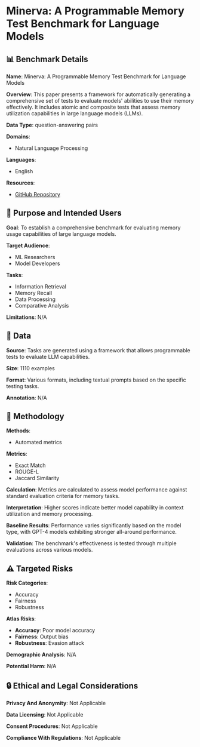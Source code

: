 # Minerva: A Programmable Memory Test Benchmark for Language Models

## 📊 Benchmark Details

**Name**: Minerva: A Programmable Memory Test Benchmark for Language Models

**Overview**: This paper presents a framework for automatically generating a comprehensive set of tests to evaluate models' abilities to use their memory effectively. It includes atomic and composite tests that assess memory utilization capabilities in large language models (LLMs).

**Data Type**: question-answering pairs

**Domains**:
- Natural Language Processing

**Languages**:
- English

**Resources**:
- [GitHub Repository](https://github.com/microsoft/minerva_memory_test)

## 🎯 Purpose and Intended Users

**Goal**: To establish a comprehensive benchmark for evaluating memory usage capabilities of large language models.

**Target Audience**:
- ML Researchers
- Model Developers

**Tasks**:
- Information Retrieval
- Memory Recall
- Data Processing
- Comparative Analysis

**Limitations**: N/A

## 💾 Data

**Source**: Tasks are generated using a framework that allows programmable tests to evaluate LLM capabilities.

**Size**: 1110 examples

**Format**: Various formats, including textual prompts based on the specific testing tasks.

**Annotation**: N/A

## 🔬 Methodology

**Methods**:
- Automated metrics

**Metrics**:
- Exact Match
- ROUGE-L
- Jaccard Similarity

**Calculation**: Metrics are calculated to assess model performance against standard evaluation criteria for memory tasks.

**Interpretation**: Higher scores indicate better model capability in context utilization and memory processing.

**Baseline Results**: Performance varies significantly based on the model type, with GPT-4 models exhibiting stronger all-around performance.

**Validation**: The benchmark's effectiveness is tested through multiple evaluations across various models.

## ⚠️ Targeted Risks

**Risk Categories**:
- Accuracy
- Fairness
- Robustness

**Atlas Risks**:
- **Accuracy**: Poor model accuracy
- **Fairness**: Output bias
- **Robustness**: Evasion attack

**Demographic Analysis**: N/A

**Potential Harm**: N/A

## 🔒 Ethical and Legal Considerations

**Privacy And Anonymity**: Not Applicable

**Data Licensing**: Not Applicable

**Consent Procedures**: Not Applicable

**Compliance With Regulations**: Not Applicable
